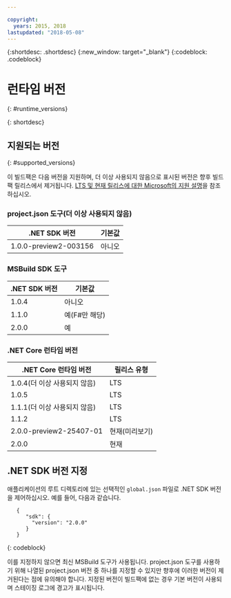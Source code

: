 ```yaml
---

copyright:
  years: 2015, 2018
lastupdated: "2018-05-08"
---
```


{:shortdesc: .shortdesc}
{:new_window: target="_blank"}
{:codeblock: .codeblock}


# 런타임 버전
{: #runtime_versions}


{: shortdesc}

## 지원되는 버전
{: #supported_versions}

이 빌드팩은 다음 버전을 지원하며, 더 이상 사용되지 않음으로 표시된 버전은 향후 빌드팩 릴리스에서 제거됩니다.  [LTS 및 현재 릴리스에 대한 Microsoft의 지원 설명](https://www.microsoft.com/net/core/support)을 참조하십시오.

### project.json 도구(더 이상 사용되지 않음)

|.NET SDK 버전        |기본값 |
|-------------------------|---------|
|1.0.0-preview2-003156   |아니오    |

### MSBuild SDK 도구

|.NET SDK 버전        |기본값          |
|-------------------------|------------------|
|1.0.4                   |아니오             |
| 1.1.0                   |예(F#만 해당)     |
| 2.0.0                   |예            |

### .NET Core 런타임 버전

|.NET Core 런타임 버전 |릴리스 유형      |
|---------------------------|-------------------|
|1.0.4(더 이상 사용되지 않음)        |LTS               |
|1.0.5                     |LTS               |
|1.1.1(더 이상 사용되지 않음)        |LTS               |
|1.1.2                     |LTS               |
|2.0.0-preview2-25407-01   |현재(미리보기)    |
| 2.0.0                     |현재           |

## .NET SDK 버전 지정

애플리케이션의 루트 디렉토리에 있는 선택적인 `global.json` 파일로 .NET SDK 버전을 제어하십시오. 예를 들어, 다음과 같습니다.
```
   {
      "sdk": {
        "version": "2.0.0"
      }
   }
```
{: codeblock}

이를 지정하지 않으면 최신 MSBuild 도구가 사용됩니다. project.json 도구를 사용하기 위해 나열된 project.json 버전 중 하나를 지정할 수 있지만 향후에 이러한 버전이 제거된다는 점에 유의해야 합니다. 지정된 버전이 빌드팩에 없는 경우 기본 버전이 사용되며 스테이징 로그에 경고가 표시됩니다.
